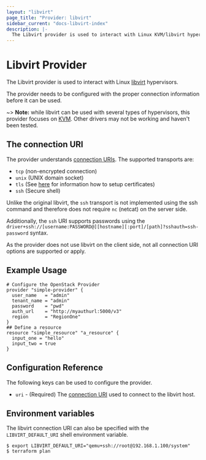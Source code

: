 ```yaml
---
layout: "libvirt"
page_title: "Provider: libvirt"
sidebar_current: "docs-libvirt-index"
description: |-
  The Libvirt provider is used to interact with Linux KVM/libvirt hypervisors. The provider needs to be configured with the proper connection information before it can be used.
---
```


# Libvirt Provider

The Libvirt provider is used to interact with Linux
[libvirt](https://libvirt.org) hypervisors.

The provider needs to be configured with the proper connection information
before it can be used.

~> **Note:** while libvirt can be used with several types of hypervisors, this
provider focuses on [KVM](http://libvirt.org/drvqemu.html). Other drivers may not be
working and haven't been tested.

## The connection URI

The provider understands [connection URIs](https://libvirt.org/uri.html). The supported transports are:

* `tcp` (non-encrypted connection)
* `unix` (UNIX domain socket)
* `tls` (See [here](https://libvirt.org/kbase/tlscerts.html) for information how to setup certificates)
* `ssh` (Secure shell)

Unlike the original libvirt, the `ssh` transport is not implemented using the ssh command and therefore does not require `nc` (netcat) on the server side.

Additionally, the `ssh` URI supports passwords using the `driver+ssh://[username:PASSWORD@][hostname][:port]/[path]?sshauth=ssh-password` syntax.

As the provider does not use libvirt on the client side, not all connection URI options are supported or apply.

## Example Usage

```hcl
# Configure the OpenStack Provider
provider "simple-provider" {
  user_name   = "admin"
  tenant_name = "admin"
  password    = "pwd"
  auth_url    = "http://myauthurl:5000/v3"
  region      = "RegionOne"
}
## Define a resource
resource "simple_resource" "a_resource" {
  input_one = "hello"
  input_two = true
}
```

## Configuration Reference

The following keys can be used to configure the provider.

* `uri` - (Required) The [connection URI](https://libvirt.org/uri.html) used
  to connect to the libvirt host.

## Environment variables

The libvirt connection URI can also be specified with the `LIBVIRT_DEFAULT_URI`
shell environment variable.

```
$ export LIBVIRT_DEFAULT_URI="qemu+ssh://root@192.168.1.100/system"
$ terraform plan
```